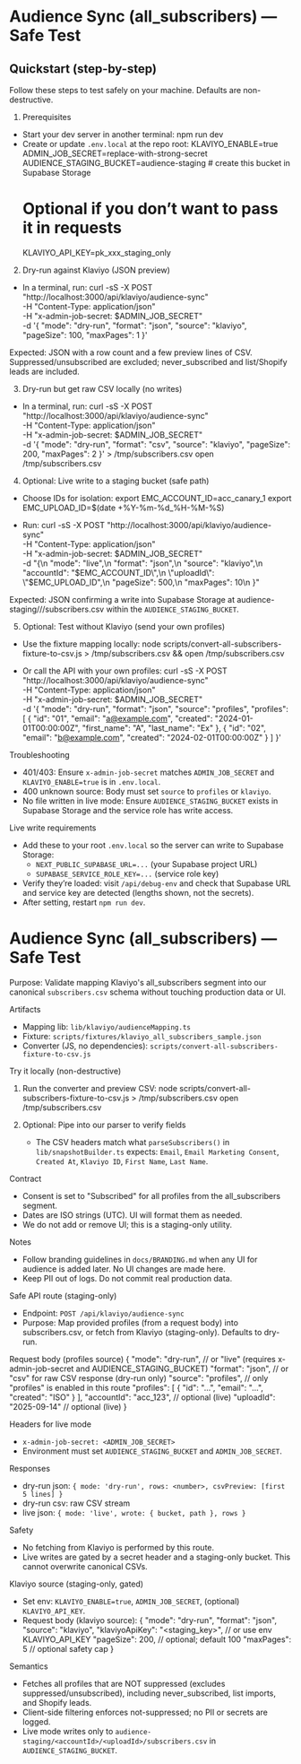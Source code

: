 # Audience Sync (all_subscribers) — Safe Test

## Quickstart (step-by-step)

Follow these steps to test safely on your machine. Defaults are non-destructive.

1) Prerequisites
- Start your dev server in another terminal: npm run dev
- Create or update `.env.local` at the repo root:
   KLAVIYO_ENABLE=true
   ADMIN_JOB_SECRET=replace-with-strong-secret
   AUDIENCE_STAGING_BUCKET=audience-staging           # create this bucket in Supabase Storage
   # Optional if you don’t want to pass it in requests
   KLAVIYO_API_KEY=pk_xxx_staging_only

2) Dry-run against Klaviyo (JSON preview)
- In a terminal, run:
   curl -sS -X POST "http://localhost:3000/api/klaviyo/audience-sync" \
      -H "Content-Type: application/json" \
      -H "x-admin-job-secret: $ADMIN_JOB_SECRET" \
      -d '{
         "mode": "dry-run",
         "format": "json",
         "source": "klaviyo",
         "pageSize": 100,
         "maxPages": 1
      }'

Expected: JSON with a row count and a few preview lines of CSV. Suppressed/unsubscribed are excluded; never_subscribed and list/Shopify leads are included.

3) Dry-run but get raw CSV locally (no writes)
- In a terminal, run:
   curl -sS -X POST "http://localhost:3000/api/klaviyo/audience-sync" \
      -H "Content-Type: application/json" \
      -H "x-admin-job-secret: $ADMIN_JOB_SECRET" \
      -d '{
         "mode": "dry-run",
         "format": "csv",
         "source": "klaviyo",
         "pageSize": 200,
         "maxPages": 2
      }' > /tmp/subscribers.csv
   open /tmp/subscribers.csv

4) Optional: Live write to a staging bucket (safe path)
- Choose IDs for isolation:
   export EMC_ACCOUNT_ID=acc_canary_1
   export EMC_UPLOAD_ID=$(date +%Y-%m-%d_%H-%M-%S)

- Run:
   curl -sS -X POST "http://localhost:3000/api/klaviyo/audience-sync" \
      -H "Content-Type: application/json" \
      -H "x-admin-job-secret: $ADMIN_JOB_SECRET" \
      -d "{\n      \"mode\": \"live\",\n      \"format\": \"json\",\n      \"source\": \"klaviyo\",\n      \"accountId\": \"$EMC_ACCOUNT_ID\",\n      \"uploadId\": \"$EMC_UPLOAD_ID\",\n      \"pageSize\": 500,\n      \"maxPages\": 10\n    }"

Expected: JSON confirming a write into Supabase Storage at
audience-staging/<accountId>/<uploadId>/subscribers.csv within the `AUDIENCE_STAGING_BUCKET`.

5) Optional: Test without Klaviyo (send your own profiles)
- Use the fixture mapping locally:
   node scripts/convert-all-subscribers-fixture-to-csv.js > /tmp/subscribers.csv && open /tmp/subscribers.csv

- Or call the API with your own profiles:
   curl -sS -X POST "http://localhost:3000/api/klaviyo/audience-sync" \
      -H "Content-Type: application/json" \
      -H "x-admin-job-secret: $ADMIN_JOB_SECRET" \
      -d '{
         "mode": "dry-run",
         "format": "json",
         "source": "profiles",
         "profiles": [
            { "id": "01", "email": "a@example.com", "created": "2024-01-01T00:00:00Z", "first_name": "A", "last_name": "Ex" },
            { "id": "02", "email": "b@example.com", "created": "2024-02-01T00:00:00Z" }
         ]
      }'

Troubleshooting
- 401/403: Ensure `x-admin-job-secret` matches `ADMIN_JOB_SECRET` and `KLAVIYO_ENABLE=true` is in `.env.local`.
- 400 unknown source: Body must set `source` to `profiles` or `klaviyo`.
- No file written in live mode: Ensure `AUDIENCE_STAGING_BUCKET` exists in Supabase Storage and the service role has write access.

Live write requirements
- Add these to your root `.env.local` so the server can write to Supabase Storage:
   - `NEXT_PUBLIC_SUPABASE_URL=...` (your Supabase project URL)
   - `SUPABASE_SERVICE_ROLE_KEY=...` (service role key)
- Verify they’re loaded: visit `/api/debug-env` and check that Supabase URL and service key are detected (lengths shown, not the secrets).
- After setting, restart `npm run dev`.

# Audience Sync (all_subscribers) — Safe Test

Purpose: Validate mapping Klaviyo's all_subscribers segment into our canonical `subscribers.csv` schema without touching production data or UI.

Artifacts
- Mapping lib: `lib/klaviyo/audienceMapping.ts`
- Fixture: `scripts/fixtures/klaviyo_all_subscribers_sample.json`
- Converter (JS, no dependencies): `scripts/convert-all-subscribers-fixture-to-csv.js`

Try it locally (non-destructive)
1. Run the converter and preview CSV:
   node scripts/convert-all-subscribers-fixture-to-csv.js > /tmp/subscribers.csv
   open /tmp/subscribers.csv

2. Optional: Pipe into our parser to verify fields
   - The CSV headers match what `parseSubscribers()` in `lib/snapshotBuilder.ts` expects: `Email`, `Email Marketing Consent`, `Created At`, `Klaviyo ID`, `First Name`, `Last Name`.

Contract
- Consent is set to "Subscribed" for all profiles from the all_subscribers segment.
- Dates are ISO strings (UTC). UI will format them as needed.
- We do not add or remove UI; this is a staging-only utility.

Notes
- Follow branding guidelines in `docs/BRANDING.md` when any UI for audience is added later. No UI changes are made here.
- Keep PII out of logs. Do not commit real production data.

Safe API route (staging-only)
- Endpoint: `POST /api/klaviyo/audience-sync`
- Purpose: Map provided profiles (from a request body) into subscribers.csv, or fetch from Klaviyo (staging-only). Defaults to dry-run.

Request body (profiles source)
{
   "mode": "dry-run",               // or "live" (requires x-admin-job-secret and AUDIENCE_STAGING_BUCKET)
   "format": "json",                // or "csv" for raw CSV response (dry-run only)
   "source": "profiles",            // only "profiles" is enabled in this route
   "profiles": [ { "id": "...", "email": "...", "created": "ISO" } ],
   "accountId": "acc_123",          // optional (live)
   "uploadId": "2025-09-14"         // optional (live)
}

Headers for live mode
- `x-admin-job-secret: <ADMIN_JOB_SECRET>`
- Environment must set `AUDIENCE_STAGING_BUCKET` and `ADMIN_JOB_SECRET`.

Responses
- dry-run json: `{ mode: 'dry-run', rows: <number>, csvPreview: [first 5 lines] }`
- dry-run csv: raw CSV stream
- live json: `{ mode: 'live', wrote: { bucket, path }, rows }`

Safety
- No fetching from Klaviyo is performed by this route.
- Live writes are gated by a secret header and a staging-only bucket. This cannot overwrite canonical CSVs.

Klaviyo source (staging-only, gated)
- Set env: `KLAVIYO_ENABLE=true`, `ADMIN_JOB_SECRET`, (optional) `KLAVIYO_API_KEY`.
- Request body (klaviyo source):
{
   "mode": "dry-run",
   "format": "json",
   "source": "klaviyo",
   "klaviyoApiKey": "<staging_key>",   // or use env KLAVIYO_API_KEY
   "pageSize": 200,                     // optional; default 100
   "maxPages": 5                        // optional safety cap
}

Semantics
- Fetches all profiles that are NOT suppressed (excludes suppressed/unsubscribed), including never_subscribed, list imports, and Shopify leads.
- Client-side filtering enforces not-suppressed; no PII or secrets are logged.
- Live mode writes only to `audience-staging/<accountId>/<uploadId>/subscribers.csv` in `AUDIENCE_STAGING_BUCKET`.
